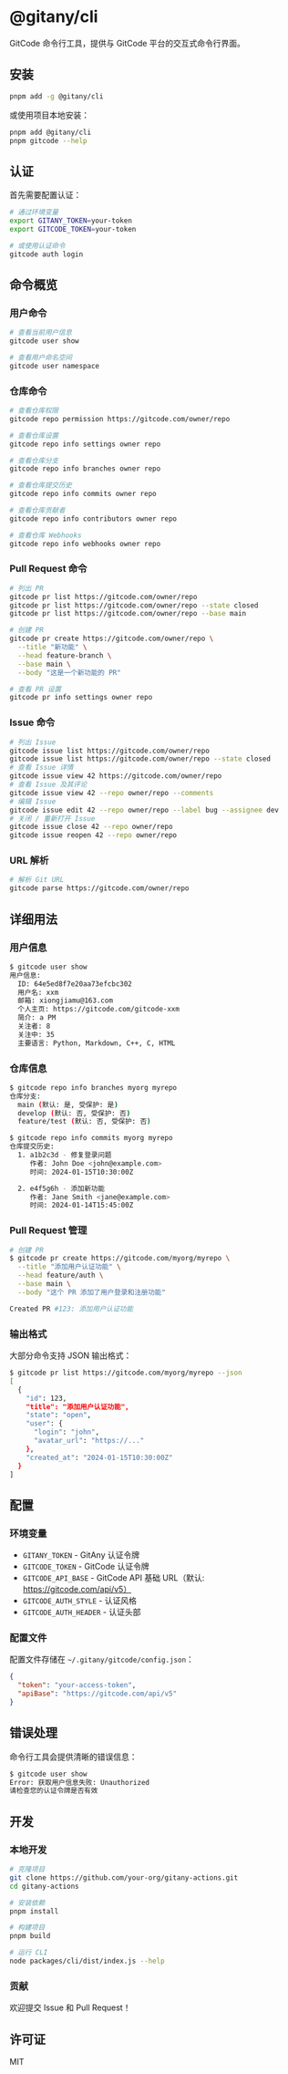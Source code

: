 # @gitany/cli

GitCode 命令行工具，提供与 GitCode 平台的交互式命令行界面。

## 安装

```bash
pnpm add -g @gitany/cli
```

或使用项目本地安装：

```bash
pnpm add @gitany/cli
pnpm gitcode --help
```

## 认证

首先需要配置认证：

```bash
# 通过环境变量
export GITANY_TOKEN=your-token
export GITCODE_TOKEN=your-token

# 或使用认证命令
gitcode auth login
```

## 命令概览

### 用户命令

```bash
# 查看当前用户信息
gitcode user show

# 查看用户命名空间
gitcode user namespace
```

### 仓库命令

```bash
# 查看仓库权限
gitcode repo permission https://gitcode.com/owner/repo

# 查看仓库设置
gitcode repo info settings owner repo

# 查看仓库分支
gitcode repo info branches owner repo

# 查看仓库提交历史
gitcode repo info commits owner repo

# 查看仓库贡献者
gitcode repo info contributors owner repo

# 查看仓库 Webhooks
gitcode repo info webhooks owner repo
```

### Pull Request 命令

```bash
# 列出 PR
gitcode pr list https://gitcode.com/owner/repo
gitcode pr list https://gitcode.com/owner/repo --state closed
gitcode pr list https://gitcode.com/owner/repo --base main

# 创建 PR
gitcode pr create https://gitcode.com/owner/repo \
  --title "新功能" \
  --head feature-branch \
  --base main \
  --body "这是一个新功能的 PR"

# 查看 PR 设置
gitcode pr info settings owner repo
```

### Issue 命令

```bash
# 列出 Issue
gitcode issue list https://gitcode.com/owner/repo
gitcode issue list https://gitcode.com/owner/repo --state closed
# 查看 Issue 详情
gitcode issue view 42 https://gitcode.com/owner/repo
# 查看 Issue 及其评论
gitcode issue view 42 --repo owner/repo --comments
# 编辑 Issue
gitcode issue edit 42 --repo owner/repo --label bug --assignee dev
# 关闭 / 重新打开 Issue
gitcode issue close 42 --repo owner/repo
gitcode issue reopen 42 --repo owner/repo
```

### URL 解析

```bash
# 解析 Git URL
gitcode parse https://gitcode.com/owner/repo
```

## 详细用法

### 用户信息

```bash
$ gitcode user show
用户信息:
  ID: 64e5ed8f7e20aa73efcbc302
  用户名: xxm
  邮箱: xiongjiamu@163.com
  个人主页: https://gitcode.com/gitcode-xxm
  简介: a PM
  关注者: 8
  关注中: 35
  主要语言: Python, Markdown, C++, C, HTML
```

### 仓库信息

```bash
$ gitcode repo info branches myorg myrepo
仓库分支:
  main (默认: 是, 受保护: 是)
  develop (默认: 否, 受保护: 否)
  feature/test (默认: 否, 受保护: 否)
```

```bash
$ gitcode repo info commits myorg myrepo
仓库提交历史:
  1. a1b2c3d - 修复登录问题
     作者: John Doe <john@example.com>
     时间: 2024-01-15T10:30:00Z

  2. e4f5g6h - 添加新功能
     作者: Jane Smith <jane@example.com>
     时间: 2024-01-14T15:45:00Z
```

### Pull Request 管理

```bash
# 创建 PR
$ gitcode pr create https://gitcode.com/myorg/myrepo \
  --title "添加用户认证功能" \
  --head feature/auth \
  --base main \
  --body "这个 PR 添加了用户登录和注册功能"

Created PR #123: 添加用户认证功能
```

### 输出格式

大部分命令支持 JSON 输出格式：

```bash
$ gitcode pr list https://gitcode.com/myorg/myrepo --json
[
  {
    "id": 123,
    "title": "添加用户认证功能",
    "state": "open",
    "user": {
      "login": "john",
      "avatar_url": "https://..."
    },
    "created_at": "2024-01-15T10:30:00Z"
  }
]
```

## 配置

### 环境变量

- `GITANY_TOKEN` - GitAny 认证令牌
- `GITCODE_TOKEN` - GitCode 认证令牌
- `GITCODE_API_BASE` - GitCode API 基础 URL（默认: https://gitcode.com/api/v5）
- `GITCODE_AUTH_STYLE` - 认证风格
- `GITCODE_AUTH_HEADER` - 认证头部

### 配置文件

配置文件存储在 `~/.gitany/gitcode/config.json`：

```json
{
  "token": "your-access-token",
  "apiBase": "https://gitcode.com/api/v5"
}
```

## 错误处理

命令行工具会提供清晰的错误信息：

```bash
$ gitcode user show
Error: 获取用户信息失败: Unauthorized
请检查您的认证令牌是否有效
```

## 开发

### 本地开发

```bash
# 克隆项目
git clone https://github.com/your-org/gitany-actions.git
cd gitany-actions

# 安装依赖
pnpm install

# 构建项目
pnpm build

# 运行 CLI
node packages/cli/dist/index.js --help
```

### 贡献

欢迎提交 Issue 和 Pull Request！

## 许可证

MIT

